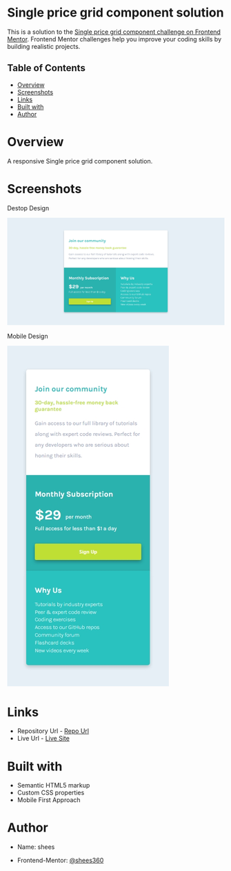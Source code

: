 # Single price grid component solution

This is a solution to the [Single price grid component challenge on Frontend Mentor](https://www.frontendmentor.io/challenges/single-price-grid-component-5ce41129d0ff452fec5abbbc). Frontend Mentor challenges help you improve your coding skills by building realistic projects.   


## Table of Contents
- [Overview](#overview)
- [Screenshots](#screenshots)
- [Links](#links)
- [Built with](#built-with)
- [Author](#author)

# Overview
A responsive Single price grid component solution.

# Screenshots

Destop Design

![](./desktop-design.jpeg) 

Mobile Design

![](./mobile-design.jpeg)

# Links

- Repository Url - [Repo Url](https://github.com/shees360/Single-Price-Grid.git)
- Live Url - [Live Site](https://shees360.github.io/Single-Price-Grid/)

# Built with

- Semantic HTML5 markup
- Custom CSS properties
- Mobile First Approach

# Author

- Name: shees

- Frontend-Mentor: [@shees360](https://www.frontendmentor.io/profile/shees360)


